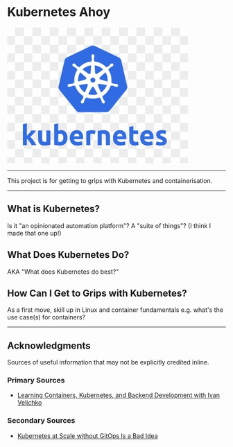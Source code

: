 # Kubernetes Ahoy

![Kubernetes logo](kubernetes-logo.jpg)

----

This project is for getting to grips with Kubernetes and containerisation.

----

## What is Kubernetes?  

Is it "an opinionated automation platform"?  A "suite of things"?  (I think I made that one up!)

## What Does Kubernetes Do?  

AKA "What does Kubernetes do best?"

## How Can I Get to Grips with Kubernetes?  

As a first move, skill up in Linux and container fundamentals e.g. what's the use case(s) for containers?

----

## Acknowledgments

Sources of useful information that may not be explicitly credited inline.

### Primary Sources

- [Learning Containers, Kubernetes, and Backend Development with Ivan Velichko](https://iximiuz.com/en/)

### Secondary Sources

- [Kubernetes at Scale without GitOps Is a Bad Idea](https://thenewstack.io/kubernetes-at-scale-without-gitops-is-a-bad-idea/)
